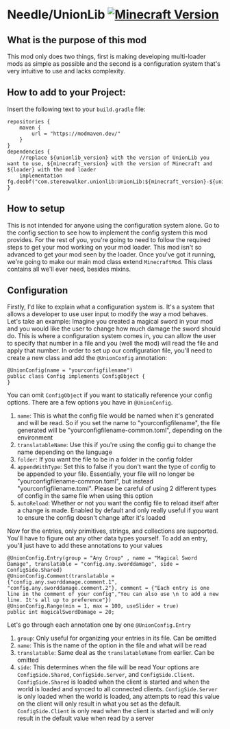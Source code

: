 # Needle/UnionLib [![Minecraft Version](https://img.shields.io/badge/minecraft-1.21-blue.svg)](#)

## What is the purpose of this mod
This mod only does two things, first is making developing multi-loader mods as simple as possible and the second is a configuration system that's very intuitive to use and lacks complexity.

## How to add to your Project:

Insert the following text to your `build.gradle` file:
```
repositories {
    maven {
        url = "https://modmaven.dev/"
    }
}
dependencies {
	//replace ${unionlib_version} with the version of UnionLib you want to use, ${minecraft_version} with the version of Minecraft and ${loader} with the mod loader
    implementation fg.deobf("com.stereowalker.unionlib:UnionLib:${minecraft_version}-${unionlib_version}-${loader}")
}
```

## How to setup
This is not intended for anyone using the configuration system alone. Go to the config section to see how to implement the config system this mod provides. For the rest of you, you're going to need to follow the required steps to get your mod working on your mod loader. This mod isn't so advanced to get your mod seen by the loader.
Once you've got it running, we're going to make our main mod class extend `MinecraftMod`. This class contains all we'll ever need, besides mixins.

## Configuration
Firstly, I'd like to explain what a configuration system is. It's a system that allows a developer to use user input to modify the way a mod behaves. Let's take an example: Imagine you created a magical sword in your mod and you would like the user to change how much damage the sword should do. This is where a configuration system comes in, you can allow the user to specify that number in a file and you (well the mod) will read the file and apply that number.
In order to set up our configuration file, you'll need to create a new class and add the `@UnionConfig` annotation:
```
@UnionConfig(name = "yourconfigfilename")
public class Config implements ConfigObject {
}
```
You can omit `ConfigObject` if you want to statically reference your config options. There are a few options you have in `@UnionConfig`.
1) `name`: This is what the config file would be named when it's generated and will be read. So if you set the name to "yourconfigfilename", the file generated will be "yourconfigfilename-common.toml", depending on the environment
2) `translatableName`: Use this if you're using the config gui to change the name depending on the language
3) `folder`: If you want the file to be in a folder in the config folder
4) `appendWithType`: Set this to false if you don't want the type of config to be appended to your file. Essentially, your file will no longer be "yourconfigfilename-common.toml", but instead "yourconfigfilename.toml". Please be careful of using 2 different types of config in the same file when using this option
5) `autoReload`: Whether or not you want the config file to reload itself after a change is made. Enabled by default and only really useful if you want to ensure the config doesn't change after it's loaded

Now for the entries, only primitives, strings, and collections are supported. You'll have to figure out any other data types yourself. To add an entry, you'll just have to add these annotations to your values
```
@UnionConfig.Entry(group = "Any Group" , name = "Magical Sword Damage", translatable = "config.any.sworddamage", side = ConfigSide.Shared)
@UnionConfig.Comment(translatable = {"config.any.sworddamage.comment.1", "config.any.sworddamage.comment.2"}, comment = {"Each entry is one line in the comment of your config","You can also use \n to add a new line. It's all up to preference"})
@UnionConfig.Range(min = 1, max = 100, useSlider = true)
public int magicalSwordDamage = 20;
```
Let's go through each annotation one by one
`@UnionConfig.Entry`
1) `group`: Only useful for organizing your entries in its file. Can be omitted
2) `name`: This is the name of the option in the file and what will be read
3) `translatable`: Same deal as the `translatableName` from earlier. Can be omitted
4) `side`: This determines when the file will be read Your options are `ConfigSide.Shared`, `ConfigSide.Server`, and `ConfigSide.Client`. `ConfigSide.Shared` is loaded when the client is started and when the world is loaded and synced to all connected clients. `ConfigSide.Server` is only loaded when the world is loaded, any attempts to read this value on the client will only result in what you set as the default. `ConfigSide.Client` is only read when the client is started and will only result in the default value when read by a server

   
